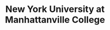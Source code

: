 ---
layout: repo
title: "New York University at Manhattanville College"
id: 22015
permalink: repos/22015/
---